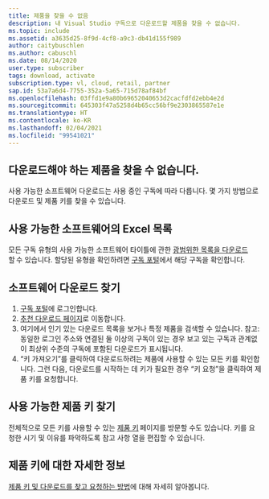 ```yaml
---
title: 제품을 찾을 수 없음
description: 내 Visual Studio 구독으로 다운로드할 제품을 찾을 수 없습니다.
ms.topic: include
ms.assetid: a3635d25-8f9d-4cf8-a9c3-db41d155f989
author: caitybuschlen
ms.author: cabuschl
ms.date: 08/14/2020
user.type: subscriber
tags: download, activate
subscription.type: vl, cloud, retail, partner
sap.id: 53a7a6d4-7755-352a-5a65-715d78af84bf
ms.openlocfilehash: 03ffd1e9a80b69652040653d2cacfdfd2ebb4e2d
ms.sourcegitcommit: 645303f47a5258d4b65cc56bf9e2303865587e1e
ms.translationtype: HT
ms.contentlocale: ko-KR
ms.lasthandoff: 02/04/2021
ms.locfileid: "99541021"
---
```

## <a name="im-unable-to-locate-the-product-i-need-to-download"></a>다운로드해야 하는 제품을 찾을 수 없습니다.

사용 가능한 소프트웨어 다운로드는 사용 중인 구독에 따라 다릅니다. 몇 가지 방법으로 다운로드 및 제품 키를 찾을 수 있습니다. 

## <a name="excel-list-of-available-software"></a>사용 가능한 소프트웨어의 Excel 목록 
모든 구독 유형의 사용 가능한 소프트웨어 타이틀에 관한 [광범위한 목록을 다운로드](https://download.microsoft.com/download/1/5/4/15454442-CF17-47B9-A65D-DF84EF88511B/Visual_Studio_by_Subscription_Level.xlsx)할 수 있습니다. 할당된 유형을 확인하려면 [구독 포털](https://my.visualstudio.com/benefits)에서 해당 구독을 확인합니다.   

## <a name="find-software-downloads"></a>소프트웨어 다운로드 찾기 
1. [구독 포털](https://my.visualstudio.com/benefits)에 로그인합니다.  
1. [추천 다운로드 페이지](https://my.visualstudio.com/downloads/featured)로 이동합니다.  
1. 여기에서 인기 있는 다운로드 목록을 보거나 특정 제품을 검색할 수 있습니다. 참고: 동일한 로그인 주소와 연결된 둘 이상의 구독이 있는 경우 보고 있는 구독과 관계없이 최상위 수준의 구독에 포함된 다운로드가 표시됩니다.
1. “키 가져오기”를 클릭하여 다운로드하려는 제품에 사용할 수 있는 모든 키를 확인합니다. 그런 다음, 다운로드를 시작하는 데 키가 필요한 경우 “키 요청”을 클릭하여 제품 키를 요청합니다. 

## <a name="find-available-product-keys"></a>사용 가능한 제품 키 찾기
전체적으로 모든 키를 사용할 수 있는 [제품 키](https://my.visualstudio.com/productkeys) 페이지를 방문할 수도 있습니다. 키를 요청한 시기 및 이유를 파악하도록 참고 사항 열을 편집할 수 있습니다. 

## <a name="more-information-about-product-keys"></a>제품 키에 대한 자세한 정보
[제품 키 및 다운로드를 찾고 요청하는 방법](https://docs.microsoft.com/visualstudio/subscriptions/find-keys)에 대해 자세히 알아봅니다.  